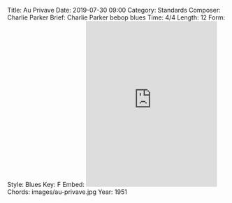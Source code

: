 Title: Au Privave
Date: 2019-07-30 09:00
Category: Standards
Composer: Charlie Parker
Brief: Charlie Parker bebop blues
Time: 4/4
Length: 12
Form:
Style: Blues
Key: F
Embed: <iframe src="https://open.spotify.com/embed/user/thatdavidmiller/playlist/5tyMoNTq3uTZp6k3ghGMKH" width="300" height="380" frameborder="0" allowtransparency="true" allow="encrypted-media"></iframe>
Chords: images/au-privave.jpg
Year: 1951
